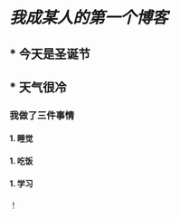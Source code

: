 # *我成某人的第一个博客*
## * **今天是圣诞节**
## * **天气很冷**
### 我做了三件事情
#### 1. 睡觉
#### 1. 吃饭
#### 1. 学习
！[](https://dss2.bdstatic.com/70cFvnSh_Q1YnxGkpoWK1HF6hhy/it/u=941377729,3652576967&fm=26&gp=0.jpg)
